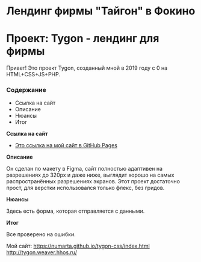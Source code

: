 # Лендинг фирмы "Тайгон" в Фокино

# Проект: Tygon - лендинг для фирмы
Привет! Это проект Tygon, созданный мной в 2019 году с 0 на HTML+CSS+JS+PHP.

### Содержание
* Ссылка на сайт
* Описание
* Нюансы
* Итог

**Ссылка на сайт**

* [Это ссылка на мой сайт в GitHub Pages](https://numarta.github.io/tygon-css/index.html)

**Описание**

Он сделан по макету в Figma, сайт полностью адаптивен на разрешениях до 320px и даже ниже, выглядит хорошо на самых распространённых разрешениях экранов.
Этот проект достаточно прост, для верстки использовался только флекс, без гридов.

**Нюансы**

Здесь есть форма, которая отправляется с данными.

**Итог**

Все проверено на ошибки.

Мой сайт:
https://numarta.github.io/tygon-css/index.html
http://tygon.weaver.hhos.ru/
